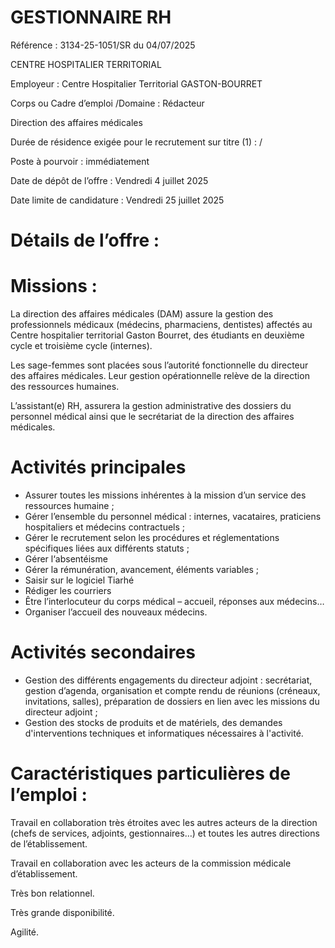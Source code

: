 
# GESTIONNAIRE RH

Référence : 3134-25-1051/SR du 04/07/2025

CENTRE HOSPITALIER TERRITORIAL

Employeur : Centre Hospitalier Territorial GASTON-BOURRET

Corps ou Cadre d’emploi /Domaine : Rédacteur

Direction des affaires médicales

Durée de résidence exigée pour le recrutement sur titre (1) : /

Poste à pourvoir : immédiatement

Date de dépôt de l’offre : Vendredi 4 juillet 2025

Date limite de candidature : Vendredi 25 juillet 2025

# Détails de l’offre :

# Missions :

La direction des affaires médicales (DAM) assure la gestion des professionnels médicaux (médecins, pharmaciens, dentistes) affectés au Centre hospitalier territorial Gaston Bourret, des étudiants en deuxième cycle et troisième cycle (internes).

Les sage-femmes sont placées sous l’autorité fonctionnelle du directeur des affaires médicales. Leur gestion opérationnelle relève de la direction des ressources humaines.

L’assistant(e) RH, assurera la gestion administrative des dossiers du personnel médical ainsi que le secrétariat de la direction des affaires médicales.

# Activités principales

- Assurer toutes les missions inhérentes à la mission d’un service des ressources humaine ;
- Gérer l’ensemble du personnel médical : internes, vacataires, praticiens hospitaliers et médecins contractuels ;
- Gérer le recrutement selon les procédures et réglementations spécifiques liées aux différents statuts ;
- Gérer l‘absentéisme
- Gérer la rémunération, avancement, éléments variables ;
- Saisir sur le logiciel Tiarhé
- Rédiger les courriers
- Être l’interlocuteur du corps médical – accueil, réponses aux médecins…
- Organiser l’accueil des nouveaux médecins.

# Activités secondaires

- Gestion des différents engagements du directeur adjoint : secrétariat, gestion d’agenda, organisation et compte rendu de réunions (créneaux, invitations, salles), préparation de dossiers en lien avec les missions du directeur adjoint ;
- Gestion des stocks de produits et de matériels, des demandes d'interventions techniques et informatiques nécessaires à l'activité.

# Caractéristiques particulières de l’emploi :

Travail en collaboration très étroites avec les autres acteurs de la direction (chefs de services, adjoints, gestionnaires…) et toutes les autres directions de l’établissement.

Travail en collaboration avec les acteurs de la commission médicale d’établissement.

Très bon relationnel.

Très grande disponibilité.

Agilité.
